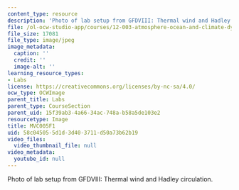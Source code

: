 ```yaml
---
content_type: resource
description: 'Photo of lab setup from GFDVIII: Thermal wind and Hadley circulation.'
file: /ol-ocw-studio-app/courses/12-003-atmosphere-ocean-and-climate-dynamics-fall-2008/58c045055d1d3d403711d50a73b62b19_MVC005F1.jpg
file_size: 17081
file_type: image/jpeg
image_metadata:
  caption: ''
  credit: ''
  image-alt: ''
learning_resource_types:
- Labs
license: https://creativecommons.org/licenses/by-nc-sa/4.0/
ocw_type: OCWImage
parent_title: Labs
parent_type: CourseSection
parent_uid: 15f39ab3-4a66-34ac-748a-b58a5de103e2
resourcetype: Image
title: MVC005F1
uid: 58c04505-5d1d-3d40-3711-d50a73b62b19
video_files:
  video_thumbnail_file: null
video_metadata:
  youtube_id: null
---
```

Photo of lab setup from GFDVIII: Thermal wind and Hadley circulation.